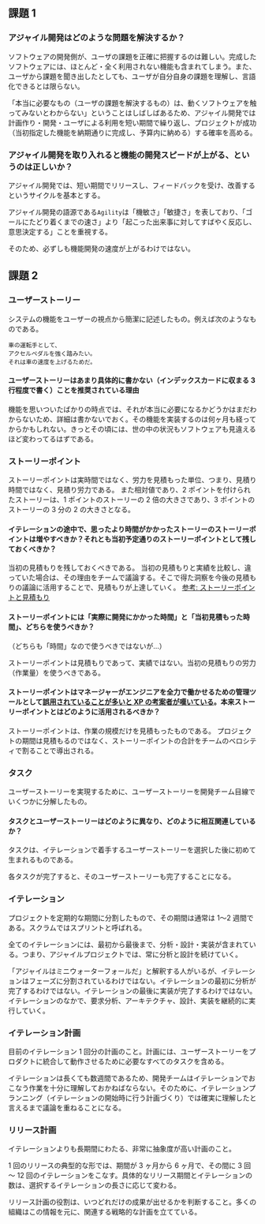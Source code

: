 ## 課題 1

### アジャイル開発はどのような問題を解決するか？

ソフトウェアの開発側が、ユーザの課題を正確に把握するのは難しい。完成したソフトウェアには、ほとんど・全く利用されない機能も含まれてしまう。また、ユーザから課題を聞き出したとしても、ユーザが自分自身の課題を理解し、言語化できるとは限らない。

「本当に必要なもの（ユーザの課題を解決するもの）は、動くソフトウェアを触ってみないとわからない」ということはしばしばあるため、アジャイル開発では計画作り・開発・ユーザによる利用を短い期間で繰り返し、プロジェクトが成功（当初指定した機能を納期通りに完成し、予算内に納める）する確率を高める。

### アジャイル開発を取り入れると機能の開発スピードが上がる、というのは正しいか？

アジャイル開発では、短い期間でリリースし、フィードバックを受け、改善するというサイクルを基本とする。

アジャイル開発の語源である`Agility`は「機敏さ」「敏捷さ」を表しており、「ゴールにたどり着くまでの速さ」より「起こった出来事に対してすばやく反応し、意思決定する」ことを重視する。

そのため、必ずしも機能開発の速度が上がるわけではない。

## 課題 2

### ユーザーストーリー

システムの機能をユーザーの視点から簡潔に記述したもの。例えば次のようなものである。

```
車の運転手として、
アクセルペダルを強く踏みたい。
それは車の速度を上げるためだ。
```

#### ユーザーストーリーはあまり具体的に書かない（インデックスカードに収まる 3 行程度で書く）ことを推奨されている理由

機能を思いついたばかりの時点では、それが本当に必要になるかどうかはまだわからないため、詳細は書かないでおく。その機能を実装するのは何ヶ月も経ってからかもしれない。きっとその頃には、世の中の状況もソフトウェアも見違えるほど変わってるはずである。

### ストーリーポイント

ストーリーポイントは実時間ではなく、労力を見積もった単位、つまり、見積り時間ではなく、見積り労力である。
また相対値であり、2 ポイントを付けられたストーリーは、1 ポイントのストーリーの 2 倍の大きさであり、3 ポイントのストーリーの 3 分の 2 の大きさとなる。

#### イテレーションの途中で、思ったより時間がかかったストーリーのストーリーポイントは増やすべきか？それとも当初予定通りのストーリーポイントとして残しておくべきか？

当初の見積もりを残しておくべきである。
当初の見積もりと実績を比較し、違っていた場合は、その理由をチームで議論する。そこで得た洞察を今後の見積もりの議論に活用することで、見積もりが上達していく。
[参考: ストーリーポイントと見積もり](https://www.atlassian.com/ja/agile/project-management/estimation)

#### ストーリーポイントには「実際に開発にかかった時間」と「当初見積もった時間」、どちらを使うべきか？

（どちらも「時間」なので使うべきではないが…）

ストーリーポイントは見積もりであって、実績ではない。当初の見積もりの労力（作業量）を使うべきである。

#### ストーリーポイントはマネージャーがエンジニアを全力で働かせるための管理ツールとして[誤用されていることが多いと XP の考案者が嘆いている](https://ronjeffries.com/articles/019-01ff/story-points/Index.html)。本来ストーリーポイントとはどのように活用されるべきか？

ストーリーポイントは、作業の規模だけを見積もったものである。
プロジェクトの期間は見積もるのではなく、ストーリーポイントの合計をチームのベロシティで割ることで導出される。

### タスク

ユーザーストーリーを実現するために、ユーザーストーリーを開発チーム目線でいくつかに分解したもの。

#### タスクとユーザーストーリーはどのように異なり、どのように相互関連しているか？

タスクは、イテレーションで着手するユーザーストーリーを選択した後に初めて生まれるものである。

各タスクが完了すると、そのユーザーストーリーも完了することになる。

### イテレーション

プロジェクトを定期的な期間に分割したもので、その期間は通常は 1〜2 週間である。スクラムではスプリントと呼ばれる。

全てのイテレーションには、最初から最後まで、分析・設計・実装が含まれている。つまり、アジャイルプロジェクトでは、常に分析と設計を続けていく。

「アジャイルはミニウォーターフォールだ」と解釈する人がいるが、イテレーションはフェーズに分割されているわけではない。イテレーションの最初に分析が完了するわけではない。イテレーションの最後に実装が完了するわけではない。イテレーションのなかで、要求分析、アーキテクチャ、設計、実装を継続的に実行していく。

### イテレーション計画

目前のイテレーション 1 回分の計画のこと。計画には、ユーザーストーリーをプロダクトに統合して動作させるために必要なすべてのタスクを含める。

イテレーションは長くても数週間であるため、開発チームはイテレーションでおこなう作業を十分に理解しておかねばならない。そのために、イテレーションプランニング（イテレーションの開始時に行う計画づくり）では確実に理解したと言えるまで議論を重ねることになる。

### リリース計画

イテレーションよりも長期間にわたる、非常に抽象度が高い計画のこと。

1 回のリリースの典型的な形では、期間が 3 ヶ月から 6 ヶ月で、その間に 3 回～ 12 回のイテレーションをこなす。具体的なリリース期間とイテレーションの数は、選択するイテレーションの長さに応じて変わる。

リリース計画の役割は、いつどれだけの成果が出せるかを判断すること。多くの組織はこの情報を元に、関連する戦略的な計画を立てている。
